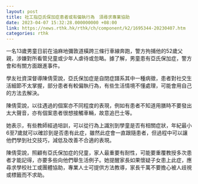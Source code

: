 ```yaml
---
layout: post
title: 社工指亞氏保加症患者或有偏執行為　須尋求專業協助
date: 2023-04-07 15:32:28.000000000 +08:00
link: https://news.rthk.hk/rthk/ch/component/k2/1695344-20230407.htm
categories: rthk
---
```


一名13歲男童日前在油麻地彌敦道橫跨三條行車線奔跑，警方拘捕他的52歲父親，涉嫌對所看管兒童或少年人虐待或忽略。據了解，男童患有亞氏保加症，警方會和有關方面跟進事件。

學友社資深督導陳倩雯說，亞氏保加症是自閉症譜系其中一種病徵，患者對社交生活細節不太掌握，部分患者有較偏執行為，有些生活情境不懂處理，可能會用自己的方法去解決。

陳倩雯說，以往遇過的個案亦不同程度的表現，例如有患者不知道用膳時不要發出太大聲音，亦有個案患者很想接觸車輛，故意追巴士等。

她表示，有些教師經過培訓，可以從行為上識別到學童是否有相關症狀，年紀最小6至7歲就可以確診到是否患有此症，雖然此症會一直跟隨患者，但過程中可以讓他們學到社交技巧，減低及改善不合適的表現。

陳倩雯說，照顧有亞氏保加症的兒童，家人最重要有耐性，可能要重覆教授多次患者才能記得，亦要多些向他們舉生活例子。她提醒家長如果懷疑子女患上此症，應尋求學校社工或團體協助，專業人士可提供方法教導，家長千萬不要擔心被人歧視或標籤而不求助。

